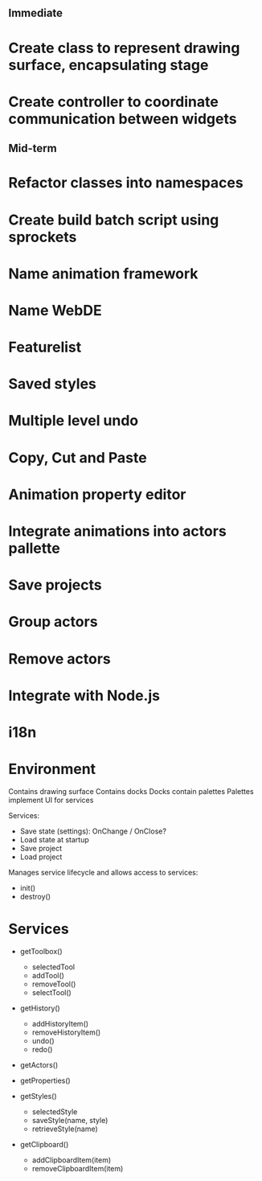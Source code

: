 Immediate
---------

# Create class to represent drawing surface, encapsulating stage
# Create controller to coordinate communication between widgets

Mid-term
--------

# Refactor classes into namespaces
# Create build batch script using sprockets
# Name animation framework
# Name WebDE


Featurelist
===========

# Saved styles
# Multiple level undo
# Copy, Cut and Paste
# Animation property editor
# Integrate animations into actors pallette
# Save projects
# Group actors
# Remove actors
# Integrate with Node.js
# i18n

Environment
===========

Contains drawing surface
Contains docks
Docks contain palettes
Palettes implement UI for services

Services:
* Save state (settings): OnChange / OnClose?
* Load state at startup
* Save project
* Load project

Manages service lifecycle and allows access to services:
* init()
* destroy()

Services
========

* getToolbox()
    * selectedTool
    * addTool()
    * removeTool()
    * selectTool()
    
* getHistory()
    * addHistoryItem()
    * removeHistoryItem()
    * undo()
    * redo()
    
* getActors()
* getProperties()
* getStyles()
    * selectedStyle
    * saveStyle(name, style)
    * retrieveStyle(name)

* getClipboard()
    * addClipboardItem(item)
    * removeClipboardItem(item)